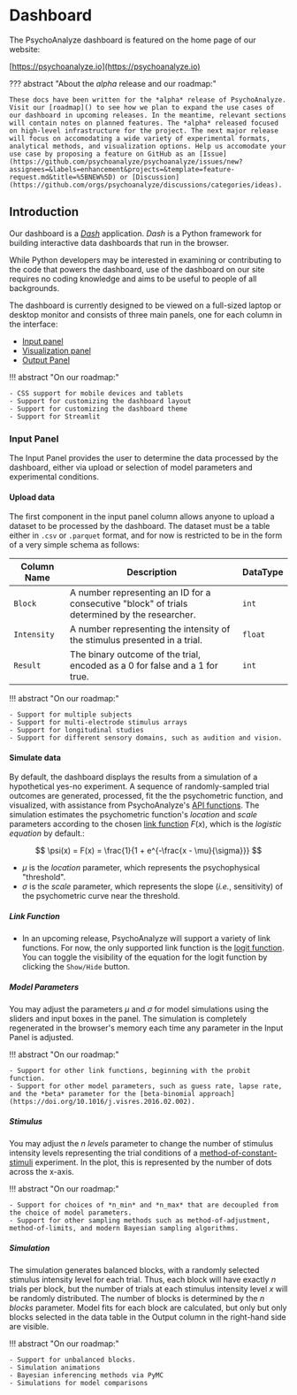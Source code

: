 # Dashboard

The PsychoAnalyze dashboard is featured on the home page of our website:

[https://psychoanalyze.io](https://psychoanalyze.io)

??? abstract "About the *alpha* release and our roadmap:"

    These docs have been written for the *alpha* release of PsychoAnalyze. Visit our [roadmap]() to see how we plan to expand the use cases of our dashboard in upcoming releases. In the meantime, relevant sections will contain notes on planned features. The *alpha* released focused on high-level infrastructure for the project. The next major release will focus on accomodating a wide variety of experimental formats, analytical methods, and visualization options. Help us accomodate your use case by proposing a feature on GitHub as an [Issue](https://github.com/psychoanalyze/psychoanalyze/issues/new?assignees=&labels=enhancement&projects=&template=feature-request.md&title=%5BNEW%5D) or [Discussion](https://github.com/orgs/psychoanalyze/discussions/categories/ideas).

## Introduction

Our dashboard is a *[Dash](https://dash.plotly.com/)* application. *Dash* is a Python framework for building interactive data dashboards that run in the browser.

While Python developers may be interested in examining or contributing to the code that powers the dashboard, use of the dashboard on our site requires no coding knowledge and aims to be useful to people of all backgrounds.

The dashboard is currently designed to be viewed on a full-sized laptop or desktop monitor and consists of three main panels, one for each column in the interface:

- [Input panel](#input-panel)
- [Visualization panel](#visualization-panel)
- [Output Panel](#output-panel)

!!! abstract "On our roadmap:"

    - CSS support for mobile devices and tablets
    - Support for customizing the dashboard layout
    - Support for customizing the dashboard theme
    - Support for Streamlit

### Input Panel

The Input Panel provides the user to determine the data processed by the dashboard, either via upload or selection of model parameters and experimental conditions.

#### Upload data

The first component in the input panel column allows anyone to upload a dataset to be processed by the dashboard. The dataset must be a table either in `.csv` or `.parquet` format, and for now is restricted to be in the form of a very simple schema as follows:

| Column Name | Description | DataType |
| ----------- | ----------- | -------- |
| `Block` | A number representing an ID for a consecutive "block" of trials determined by the researcher. | `int` |
| `Intensity` | A number representing the intensity of the stimulus presented in a trial. | `float` |
| `Result` | The binary outcome of the trial, encoded as a 0 for false and a 1 for true. | `int` |

!!! abstract "On our roadmap:"

    - Support for multiple subjects
    - Support for multi-electrode stimulus arrays
    - Support for longitudinal studies
    - Support for different sensory domains, such as audition and vision.

#### Simulate data

By default, the dashboard displays the results from a simulation of a hypothetical yes-no experiment. A sequence of randomly-sampled trial outcomes are generated, processed, fit the the psychometric function, and visualized, with assistance from PsychoAnalyze's [API functions](api). The simulation estimates the psychometric function's *location* and *scale* parameters according to the chosen [link function](#link-function) $F(x)$, which is the *logistic equation* by default.:

$$
\psi(x) = F(x) = \frac{1}{1 + e^{-\frac{x - \mu}{\sigma}}}
$$

- $\mu$ is the *location* parameter, which represents the psychophysical "threshold".
- $\sigma$ is the *scale* parameter, which represents the slope (*i.e.*, sensitivity) of the psychometric curve near the threshold.

##### Link Function

- In an upcoming release, PsychoAnalyze will support a variety of link functions. For now, the only supported link function is the [logit function](https://en.wikipedia.org/wiki/Logit). You can toggle the visibility of the equation for the logit function by clicking the `Show/Hide` button.

##### Model Parameters

You may adjust the parameters $\mu$ and $\sigma$ for model simulations using the sliders and input boxes in the panel. The simulation is completely regenerated in the browser's memory each time any parameter in the Input Panel is adjusted.

!!! abstract "On our roadmap:"

    - Support for other link functions, beginning with the probit function.
    - Support for other model parameters, such as guess rate, lapse rate, and the *beta* parameter for the [beta-binomial approach](https://doi.org/10.1016/j.visres.2016.02.002).

##### Stimulus

You may adjust the *n levels* parameter to change the number of stimulus intensity levels representing the trial conditions of a [method-of-constant-stimuli](https://en.wikipedia.org/wiki/Psychophysics#Method_of_constant_stimuli) experiment. In the plot, this is represented by the number of dots across the x-axis.

!!! abstract "On our roadmap:"

    - Support for choices of *n_min* and *n_max* that are decoupled from the choice of model parameters.
    - Support for other sampling methods such as method-of-adjustment, method-of-limits, and modern Bayesian sampling algorithms.

##### Simulation

The simulation generates balanced blocks, with a randomly selected stimulus intensity level for each trial. Thus, each block will have exactly *n* trials per block, but the number of trials at each stimulus intensity level *x* will be randomly distributed. The number of blocks is determined by the *n blocks* parameter. Model fits for each block are calculated, but only but only blocks selected in the data table in the Output column in the right-hand side are visible.

!!! abstract "On our roadmap:"

    - Support for unbalanced blocks.
    - Simulation animations
    - Bayesian inferencing methods via PyMC
    - Simulations for model comparisons
